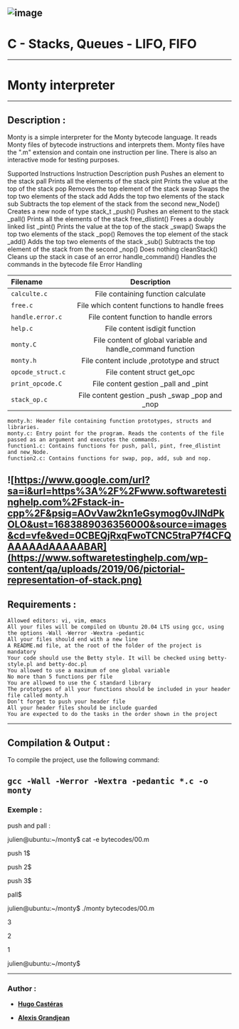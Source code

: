 ![image](https://github.com/hug0-cstrs/holbertonschool-monty/assets/124585936/84c7ae82-e546-4fab-9576-5482bd422cb5)
---
# C - Stacks, Queues - LIFO, FIFO
---
# Monty interpreter
---
## Description :

Monty is a simple interpreter for the Monty bytecode language. It reads Monty files of bytecode instructions and interprets them. Monty files have the ".m" extension and contain one instruction per line. There is also an interactive mode for testing purposes.

Supported Instructions
Instruction	Description
push	Pushes an element to the stack
pall	Prints all the elements of the stack
pint	Prints the value at the top of the stack
pop	Removes the top element of the stack
swap	Swaps the top two elements of the stack
add	Adds the top two elements of the stack
sub	Subtracts the top element of the stack from the second
new_Node()	Creates a new node of type stack_t
_push()	Pushes an element to the stack
_pall()	Prints all the elements of the stack
free_dlistint()	Frees a doubly linked list
_pint()	Prints the value at the top of the stack
_swap()	Swaps the top two elements of the stack
_pop()	Removes the top element of the stack
_add()	Adds the top two elements of the stack
_sub()	Subtracts the top element of the stack from the second
_nop()	Does nothing
cleanStack()	Cleans up the stack in case of an error
handle_command()	Handles the commands in the bytecode file
Error Handling

|**Filename**|**Description**|
|:------|:------:|
|`calculte.c`|File containing function calculate|
|`free.c`|File which content functions to handle frees|
|`handle.error.c`|File content function to handle errors|
|`help.c`|File content isdigit function|
|`monty.C`|File content of global variable and handle_command function|
|`monty.h`|File content include ,prototype and struct|
|`opcode_struct.c`|File content struct get_opc|
|`print_opcode.C`|File content gestion _pall and _pint|
|`stack_op.c`|File content gestion _push _swap _pop and _nop|
    monty.h: Header file containing function prototypes, structs and libraries.
    monty.c: Entry point for the program. Reads the contents of the file passed as an argument and executes the commands.
    function1.c: Contains functions for push, pall, pint, free_dlistint and new_Node.
    function2.c: Contains functions for swap, pop, add, sub and nop.
![https://www.google.com/url?sa=i&url=https%3A%2F%2Fwww.softwaretestinghelp.com%2Fstack-in-cpp%2F&psig=AOvVaw2kn1eGsymog0vJlNdPkOLO&ust=1683889036356000&source=images&cd=vfe&ved=0CBEQjRxqFwoTCNC5traP7f4CFQAAAAAdAAAAABAR](https://www.softwaretestinghelp.com/wp-content/qa/uploads/2019/06/pictorial-representation-of-stack.png)
--- 
## Requirements :


    Allowed editors: vi, vim, emacs
    All your files will be compiled on Ubuntu 20.04 LTS using gcc, using the options -Wall -Werror -Wextra -pedantic
    All your files should end with a new line
    A README.md file, at the root of the folder of the project is mandatory
    Your code should use the Betty style. It will be checked using betty-style.pl and betty-doc.pl
    You allowed to use a maximum of one global variable
    No more than 5 functions per file
    You are allowed to use the C standard library
    The prototypes of all your functions should be included in your header file called monty.h
    Don’t forget to push your header file
    All your header files should be include guarded
    You are expected to do the tasks in the order shown in the project
---
## Compilation & Output :

To compile the project, use the following command:

`gcc -Wall -Werror -Wextra -pedantic *.c -o monty`
---
### Exemple :

push and pall :

julien@ubuntu:~/monty$ cat -e bytecodes/00.m

push 1$

push 2$

push 3$

pall$

julien@ubuntu:~/monty$ ./monty bytecodes/00.m

3

2

1

julien@ubuntu:~/monty$

---
### Author :

* **[Hugo Castéras](https://github.com/hug0-cstrs)**

* **[Alexis Grandjean](https://github.com/sixen31)**
